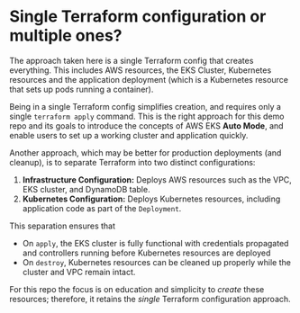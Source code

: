 # Single Terraform configuration or multiple ones?

The approach taken here is a single Terraform config that creates everything. This includes AWS resources, the EKS Cluster, Kubernetes resources and the application deployment (which is a Kubernetes resource that sets up pods running a container).

Being in a single Terraform config simplifies creation, and requires only a single `terraform apply` command. This is the right approach for this demo repo and its goals to introduce the concepts of AWS EKS **Auto Mode**, and enable users to set up a working cluster and application quickly.

Another approach, which may be better for production deployments (and cleanup), is to separate Terraform into two distinct configurations:

1. **Infrastructure Configuration:** Deploys AWS resources such as the VPC, EKS cluster, and DynamoDB table.  
2. **Kubernetes Configuration:** Deploys Kubernetes resources, including application code as part of the `Deployment`.

This separation ensures that 
* On `apply`, the EKS cluster is fully functional with credentials propagated and controllers running before Kubernetes resources are deployed 
* On `destroy`, Kubernetes resources can be cleaned up properly while the cluster and VPC remain intact.

For this repo the focus is on education and simplicity to _create_ these resources; therefore, it retains the _single_ Terraform configuration approach.